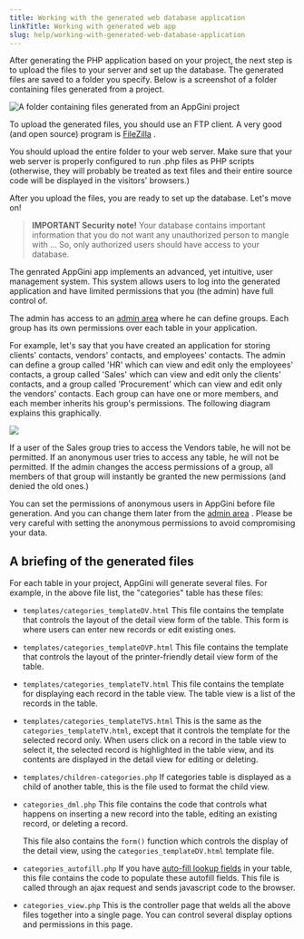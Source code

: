 ```yaml
---
title: Working with the generated web database application
linkTitle: Working with generated web app
slug: help/working-with-generated-web-database-application
---
```




After generating the PHP application based on your project, the next
step is to upload the files to your server and set up the database. The
generated files are saved to a folder you specify. Below is a screenshot
of a folder containing files generated from a project.


![A folder containing files generated from an AppGini project](https://cdn.bigprof.com/appgini-desktop/help/working-with-generated-web-app.png "A folder containing files generated from an AppGini project")


To upload the generated files, you should use an FTP client. A very good
(and open source) program is
[FileZilla](https://filezilla-project.org/download.php) .

You should upload the entire folder to your web server. Make sure that
your web server is properly configured to run .php files as PHP scripts
(otherwise, they will probably be treated as text files and their entire
source code will be displayed in the visitors' browsers.)

After you upload the files, you are ready to set up the database. Let's
move on!

> **IMPORTANT Security note!**
Your database contains important information that you do not want any
unauthorized person to mangle with \... So, only authorized users should
have access to your database.

The genrated AppGini app implements an advanced, yet
intuitive, user management system. This system allows users to log into
the generated application and have limited permissions that you (the
admin) have full control of.

The admin has access to an [admin
area](/appgini/help/working-with-generated-web-database-application/the-admin-interface)
where he can define groups. Each group has its own permissions over each
table in your application.

For example, let's say that you have created an application for storing
clients' contacts, vendors' contacts, and employees' contacts. The
admin can define a group called 'HR' which can view and edit only the
employees' contacts, a group called 'Sales' which can view and edit
only the clients' contacts, and a group called 'Procurement' which
can view and edit only the vendors' contacts. Each group can have one
or more members, and each member inherits his group's permissions. The
following diagram explains this graphically.


![](https://bigprof.com/appgini/sites/default/files/group.gif)



If a user of the Sales group tries to access the Vendors table, he will
not be permitted. If an anonymous user tries to access any table, he
will not be permitted. If the admin changes the access permissions of a
group, all members of that group will instantly be granted the new
permissions (and denied the old ones.)

You can set the permissions of anonymous users in AppGini before file
generation. And you can change them later from the [admin
area](/appgini/help/working-with-generated-web-database-application/the-admin-interface)
. Please be very careful with setting the anonymous permissions to avoid
compromising your data.

## A briefing of the generated files

For each table in your project, AppGini will generate several files. For
example, in the above file list, the \"categories\" table has these
files:

-   `templates/categories_templateDV.html` This file contains the
    template that controls the layout of the detail view form of the
    table. This form is where users can enter new records or edit
    existing ones.
    
-   `templates/categories_templateDVP.html` This file contains the
    template that controls the layout of the printer-friendly detail
    view form of the table.
    
-   `templates/categories_templateTV.html` This file contains the
    template for displaying each record in the table view. The table
    view is a list of the records in the table.
    
-   `templates/categories_templateTVS.html` This is the same as the
    `categories_templateTV.html`, except that it controls the template
    for the selected record only. When users click on a record in the
    table view to select it, the selected record is highlighted in the
    table view, and its contents are displayed in the detail view for
    editing or deleting.
    
-   `templates/children-categories.php` If categories table is
    displayed as a child of another table, this is the file used to
    format the child view.
    
-   `categories_dml.php` This file contains the code that controls
    what happens on inserting a new record into the table, editing an
    existing record, or deleting a record.
    
    This file also contains the `form()` function which controls the
    display of the detail view, using the `categories_templateDV.html`
    template file.
    
-   `categories_autofill.php` If you have [auto-fill lookup
    fields](/appgini/help/working-with-projects/understanding-lookup-fields)
    in your table, this file contains the code to populate these
    autofill fields. This file is called through an ajax request and
    sends javascript code to the browser.
    
-   `categories_view.php` This is the controller page that welds all
    the above files together into a single page. You can control several
    display options and permissions in this page.

